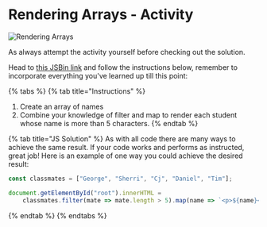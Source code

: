 # Rendering Arrays - Activity

![Rendering Arrays](../.gitbook/assets/image%20%2892%29.png)

As always attempt the activity yourself before checking out the solution.

Head to [this JSBin link](https://jsbin.com/vivufom/2/edit?html,js,output) and follow the instructions below, remember to incorporate everything you've learned up till this point: 

{% tabs %}
{% tab title="Instructions" %}
1. Create an array of names
2. Combine your knowledge of filter and map to render each student whose name is more than 5 characters.
{% endtab %}

{% tab title="JS Solution" %}
As with all code there are many ways to achieve the same result. If your code works and performs as instructed, great job! Here is an example of one way you could achieve the desired result:

```javascript
const classmates = ["George", "Sherri", "Cj", "Daniel", "Tim"];

document.getElementById("root").innerHTML = 
	classmates.filter(mate => mate.length > 5).map(name => `<p>${name}</p>`).join('');
```
{% endtab %}
{% endtabs %}

 

